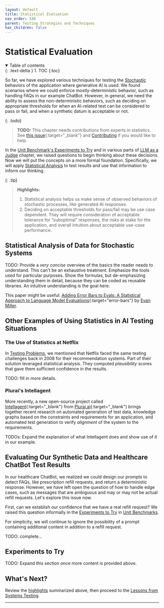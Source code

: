 ```yaml
---
layout: default
title: Statistical Evaluation
nav_order: 340
parent: Testing Strategies and Techniques
has_children: false
---
```


# Statistical Evaluation

<details open markdown="block">
  <summary>
    Table of contents
  </summary>
  {: .text-delta }
1. TOC
{:toc}
</details>

So far, we have explored various techniques for testing the [Stochastic]({{site.glossaryurl}}/#stochastic) behaviors of the application where generative AI is used. We found scenarios where we could enforce mostly-deterministic behavior, such as handling FAQs in our example ChatBot. However, in general, we need the ability to assess the non-deterministic behaviors, such as deciding on appropriate thresholds for when an AI-related test can be considered to pass or fail, and when a synthetic datum is acceptable or not.

{: .todo}
> **TODO:** This chapter needs contributions from experts in statistics. See [this issue](https://github.com/The-AI-Alliance/ai-application-testing/issues/27){:target="_blank"} and [Contributing]({{site.baseurl}}/contributing) if you would like to help.

In the [Unit Benchmark's Experiments to Try]({{site.baseurl}}/testing-strategies/unit-benchmarks/#experiments-to-try) and in various parts of [LLM as a Judge]({{site.baseurl}}/testing-strategies/llm-as-a-judge) chapter, we raised questions to begin thinking about these decisions. Now we will put the concepts on a more formal foundation. Specifically, we will apply [Statistical Analysis]({{site.glossaryurl}}/#statistical-analysis) to test results and use that information to inform our thinking.

<a id="highlights"></a>

{: .tip}
> **Highlights:**
>
> 1. Statistical analysis helps us make sense of observed behaviors of stochastic processes, like generated AI responses.
> 1. Deciding on acceptable thresholds for pass/fail may be use case dependent. They will require consideration of acceptable tolerance for &ldquo;suboptimal&rdquo; responses, the risks at stake for the application, and overall intuition about acceptable use-case performance.

## Statistical Analysis of Data for Stochastic Systems

TODO: Provide a _very concise_ overview of the basics the reader needs to understand. This can't be an exhaustive treatment. Emphasize the tools used for particular purposes. Show the formulas, but de-emphasizing understanding them in detail, because they can be coded as reusable libraries. An intuitive understanding is the goal here.

This paper might be useful: [Adding Error Bars to Evals: A Statistical Approach to Language Model Evaluations](https://arxiv.org/abs/2411.00640){:target="error-bars"} by [Evan Miller]({{site.baseurl}}/references/#evan-miller).

## Other Examples of Using Statistics in AI Testing Situations

### The Use of Statistics at Netflix
 
In [Testing Problems]({{site.baseurl}}/testing-problems/#this-is-not-a-new-problem), we mentioned that Netflix faced the same testing challenges back in 2008 for their recommendation systems. Part of their solution leveraged statistical analysis. They computed _plausibility_ scores that gave them sufficient confidence in the results.

TODO: fill in more details.

### Plurai's Intellagent

More recently, a new open-source project called [Intellagent](https://github.com/plurai-ai/intellagent){:target="_blank"} from [Plurai.ai](https://plurai.ai){:target="_blank"} brings together recent research on automated generation of test data, knowledge graphs based on the constraints and requirements for an application, and automated test generation to verify _alignment_ of the system to the requirements. 

TODOs: Expand the explanation of what Intellagent does and show use of it in our example.

## Evaluating Our Synthetic Data and Healthcare ChatBot Test Results

In our healthcare ChatBot, we realized we could design our prompts to detect FAQs, like prescription refill requests, and return a deterministic response. However, we have left open the question of how to handle edge cases, such as messages that are ambiguous and may or may not be actual refill requests. Let's explore this issue now.

First, can we establish our confidence that we have a real refill request? We raised this question informally in the [Experiments to Try]({{site.baseurl}}/testing-strategies/unit-benchmarks/#experiments-to-try) in [Unit Benchmarks]({{site.baseurl}}/testing-strategies/unit-benchmarks/#experiments-to-try).

For simplicity, we will continue to ignore the possibility of a prompt containing additional content in addition to a refill request.

TODO: complete...

## Experiments to Try

TODO: Expand this section once more content is provided above.

## What's Next?
Review the [highlights](#highlights) summarized above, then proceed to the [Lessons from Systems Testing]({{site.baseurl}}/testing-strategies/systems-testing/).

---
